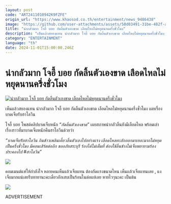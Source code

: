 ```yaml
---
layout: post
code: "ART2411010942K9FZFE"
origin_url: "https://www.khaosod.co.th/entertainment/news_9486438"
image: "https://github.com/user-attachments/assets/58d03491-31be-482f-a862-66c3ab533570"
title: "น่ากลัวมาก โจอี้ บอย กัดลิ้นตัวเองขาด เลือดไหลไม่หยุดนานครึ่งชั่วโมง"
description: "เห็นแล้วสยองแทน น่ากลัวมาก โจอี้ บอย กัดลิ้นตัวเองขาด เลือดไหลไม่หยุดนานครึ่งชั่วโมง เผยเรื่องบาดเจ็บรับฮาโลวีน โจอี้ บอย โพสต์คลิปบาดเจ็บหนัก"
category: "ENTERTAINMENT"
language: "th"
date: 2024-11-01T15:00:00.246Z
---
```


# น่ากลัวมาก โจอี้ บอย กัดลิ้นตัวเองขาด เลือดไหลไม่หยุดนานครึ่งชั่วโมง

[![น่ากลัวมาก โจอี้ บอย กัดลิ้นตัวเองขาด เลือดไหลไม่หยุดนานครึ่งชั่วโมง](https://www.khaosod.co.th/wpapp/uploads/2024/11/joeybloodtongue111679998.jpg "น่ากลัวมาก โจอี้ บอย กัดลิ้นตัวเองขาด เลือดไหลไม่หยุดนานครึ่งชั่วโมง")](https://www.khaosod.co.th/wpapp/uploads/2024/11/joeybloodtongue111679998.jpg)

เห็นแล้วสยองแทน น่ากลัวมาก โจอี้ บอย กัดลิ้นตัวเองขาด เลือดไหลไม่หยุดนานครึ่งชั่วโมง เผยเรื่องบาดเจ็บรับฮาโลวีน

โจอี้ บอย โพสต์คลิปบาดเจ็บหนัก _“กัดลิ้นตัวเองขาด”_ เผยสภาพน่ากลัวลิ้นยังมีเลือดไหล พร้อมเล่าเรื่องราวที่มาบาดเจ็บหนักคืนฮาโลวีนด้วยว่า

_“บาดเจ็บรับฮาโลวีน กินข้าวเพลินเคี้ยวลิ้นตัวเองไปอย่างแรง เลือดไหลทะลักออกมาเยอะมากไม่หยุดเป็นครึ่งชั่วโมง มีคอนเสิร์ตต่ออีก ขออภัยสระบุรี ร้องได้ไม่เต็มที่ ต้องใช้ลิ้นข้างไม่เจ็บพยายามร้องประคองไป #ฮาโลวีน”_

[![](https://www.khaosod.co.th/wpapp/uploads/2024/11/joeybloodtongue111671.jpg)](https://www.khaosod.co.th/wpapp/uploads/2024/11/joeybloodtongue111671.jpg)

คอมเมนต์แห่ให้กำลังใจ หลายคนเห็นแล้วเจ็บแทน ต้องกัดเเรงขนาดไหน เห็นเเล้วเจ็บเเทนเลย , แง เจ็บมากแน่เลยรีบทายานะคะเดี๋ยวอักเสบเป็นร้อนในต่อแย่เลย หายไวๆนะคะ เป็นต้น

[![](https://www.khaosod.co.th/wpapp/uploads/2024/11/joeybloodtongue1116711.jpg)](https://www.khaosod.co.th/wpapp/uploads/2024/11/joeybloodtongue1116711.jpg)

ADVERTISEMENT

